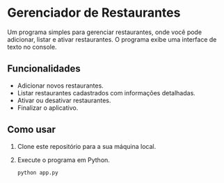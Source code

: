 # Gerenciador de Restaurantes

Um programa simples para gerenciar restaurantes, onde você pode adicionar, listar e ativar restaurantes. O programa exibe uma interface de texto no console.

## Funcionalidades

- Adicionar novos restaurantes.
- Listar restaurantes cadastrados com informações detalhadas.
- Ativar ou desativar restaurantes.
- Finalizar o aplicativo.

## Como usar

1. Clone este repositório para a sua máquina local.
2. Execute o programa em Python.

   ```bash
   python app.py
